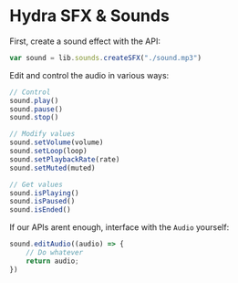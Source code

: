 # Hydra SFX & Sounds
First, create a sound effect with the API:
```js
var sound = lib.sounds.createSFX("./sound.mp3")
```
Edit and control the audio in various ways:
```js
// Control
sound.play()
sound.pause()
sound.stop()

// Modify values
sound.setVolume(volume)
sound.setLoop(loop)
sound.setPlaybackRate(rate)
sound.setMuted(muted)

// Get values
sound.isPlaying()
sound.isPaused()
sound.isEnded()
```

If our APIs arent enough, interface with the `Audio` yourself:
```js
sound.editAudio((audio) => {
    // Do whatever
    return audio;
})
```